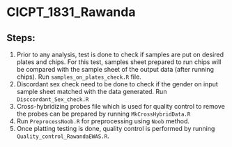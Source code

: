 # CICPT_1831_Rawanda
## Steps:
1. Prior to any analysis, test is done to check if samples are put on desired plates and chips. For this test, samples sheet prepared to run chips will be compared with the sample sheet of the output data (after running chips). 
Run `samples_on_plates_check.R` file. 
2. Discordant sex check need to be done to check if the gender on input sample sheet matched with the data generated. Run `Disccordant_Sex_check.R`
3. Cross-hybridizing probes file which is used for quality control to remove the probes can be prepared by running `MkCrossHybridData.R`
4. Run `PreprocessNoob.R` for preprocessing using `Noob` method.
5. Once platting testing is done, quality control is performed by running `Quality_control_RawandaEWAS.R`.
